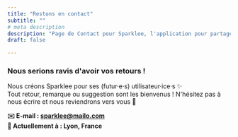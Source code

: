 ```yaml
---
title: "Restons en contact"
subtitle: ""
# meta description
description: "Page de Contact pour Sparklee, l'application pour partager ses bonnes adresses"
draft: false

---
```



### Nous serions ravis d'avoir vos retours !

Nous créons Sparklee pour ses (futur·e·s) utilisateur·ice·s ✨<br>
Tout retour, remarque ou suggestion sont les bienvenus !
N'hésitez pas à nous écrire et nous reviendrons vers vous 🤗

**✉️  E-mail : sparklee@mailo.com** <br>
**📍  Actuellement à : Lyon, France**

